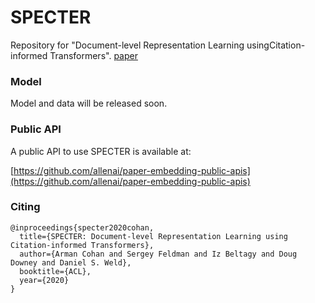 # SPECTER
Repository for "Document-level Representation Learning usingCitation-informed Transformers".  [paper](https://arxiv.org/pdf/2004.07180.pdf)

### Model 

Model and data will be released soon.

### Public API

A public API to use SPECTER is available at:

[https://github.com/allenai/paper-embedding-public-apis](https://github.com/allenai/paper-embedding-public-apis)


### Citing

```
@inproceedings{specter2020cohan,
  title={SPECTER: Document-level Representation Learning using Citation-informed Transformers},
  author={Arman Cohan and Sergey Feldman and Iz Beltagy and Doug Downey and Daniel S. Weld},
  booktitle={ACL},
  year={2020}
}
```

